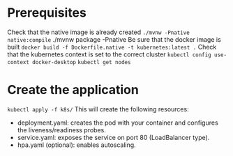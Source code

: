 # Prerequisites
Check that the native image is already created `./mvnw -Pnative native:compile` ./mvnw package -Pnative
Be sure that the docker image is built `docker build -f Dockerfile.native -t kubernetes:latest .`
Check that the kubernetes context is set to the correct cluster `kubectl config use-context docker-desktop`
`kubectl get nodes`

# Create the application
`kubectl apply -f k8s/`
This will create the following resources:
- deployment.yaml: creates the pod with your container and configures the liveness/readiness probes.
- service.yaml: exposes the service on port 80 (LoadBalancer type).
- hpa.yaml (optional): enables autoscaling.

